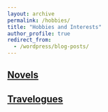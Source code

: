 ```yaml
---
layout: archive
permalink: /hobbies/
title: "Hobbies and Interests"
author_profile: true
redirect_from:
  - /wordpress/blog-posts/
---
```


[Novels](/novels)
------

[Travelogues](/travelogues)
------